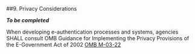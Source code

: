 ##9. Privacy Considerations

***To be completed***

When developing e-authentication processes and systems, agencies SHALL consult OMB Guidance for Implementing the Privacy Provisions of the E-Government Act of 2002 [OMB M-03-22](references.md#M-03-22)
